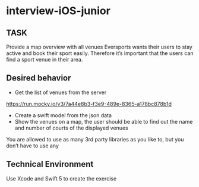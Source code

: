 # interview-iOS-junior
## TASK
Provide a map overview with all venues
Eversports wants their users to stay active and book their sport easily. Therefore it’s important that the users can find a sport venue in their area.
 
## Desired behavior
- Get the list of venues from the server

https://run.mocky.io/v3/7a44e8b3-f3e9-489e-8365-a178bc878b1d
- Create a swift model from the json data
- Show the venues on a map, the user should be able to find out the name and number of courts of the displayed venues

You are allowed to use as many 3rd party libraries as you like to, but you don’t have to use any
 
## Technical Environment
Use Xcode and Swift 5 to create the exercise
